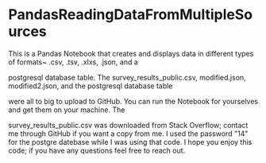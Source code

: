# PandasReadingDataFromMultipleSources

This is a Pandas Notebook that creates and displays data in different types of formats~ .csv, .tsv, .xlxs, .json, and a 

postgresql database table.  The survey_results_public.csv, modified.json, modified2.json, and the postgresql database table 


were all to big to upload to GitHub. You can run the Notebook for yourselves and get them on your machine. The 

survey_results_public.csv was downloaded from Stack Overflow; contact me through GitHub if you want a copy from me.  I used 
the password "14" for the postgre datebase while I was using that code.  I hope you enjoy this code; if you have any questions feel free to reach out.
